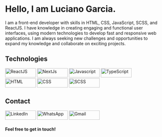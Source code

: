 # Hello, I am Luciano Garcia.

<p>I am a front-end developer with skills in HTML, CSS, JavaScript, SCSS, and ReactJS. I have knowledge in creating engaging and functional user interfaces, using modern technologies to develop fast and responsive web applications. I am always seeking new challenges and opportunities to expand my knowledge and collaborate on exciting projects.</p>

## Technologies

<div>
 <img src="https://img.shields.io/badge/-ReactJS-61DAFB?style=flat-square&logo=React&logoColor=white" alt="ReactJS" width="100px" height="30px"/>
 <img src="https://img.shields.io/badge/-Next.js-black?style=flat-square&logo=Next.js&logoColor=white" alt="NextJs" width="100px" height="30px"/>
 <img src="https://img.shields.io/badge/-Javascript-F7DF1E?style=flat-square&logo=Javascript&logoColor=white" alt="Javascript" width="100px" height="30px"/>
 <img src="https://img.shields.io/badge/-TypeScript-3178C6?style=flat-square&logo=TypeScript&logoColor=white" alt="TypeScript" width="100px" height="30px"/>
 <img src="https://img.shields.io/badge/-HTML-E34F26?style=flat-square&logo=HTML5&logoColor=white" alt="HTML" width="100px" height="30px"/>
 <img src="https://img.shields.io/badge/-CSS-1572B6?style=flat-square&logo=CSS3&logoColor=white" alt="CSS" width="100px" height="30px" />
 <img src="https://img.shields.io/badge/-SCSS-CC6699?style=flat-square&logo=Sass&logoColor=white" alt="SCSS" width="100px" height="30px" />
</div>

## Contact
<a href="https://www.linkedin.com/in/luciano-garcia-a6b0a2209/" target="_blank"><img src="https://img.shields.io/badge/LinkedIn-0077B5?style=flat-square&logo=Linkedin&logoColor=white" alt="LinkedIn" width="100px" height="30px"/></a> 
<a href="https://api.whatsapp.com/send?phone=5521997963489" target="_blank"><img src="https://img.shields.io/badge/Whatsapp-34af23?style=flat-square&logo=Whatsapp&logoColor=white" alt="WhatsApp" width="100px" height="30px" /></a>
<a href="mailto:lucianogarcia0210@gmail.com" target="_blank"><img src="https://img.shields.io/badge/Gmail-db4a39?style=flat-square&logo=Gmail&logoColor=white" alt="Gmail" width="100px" height="30px" /></a>
 
#### Feel free to get in touch!
